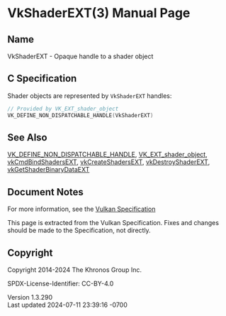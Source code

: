 # VkShaderEXT(3) Manual Page

## Name

VkShaderEXT - Opaque handle to a shader object



## <a href="#_c_specification" class="anchor"></a>C Specification

Shader objects are represented by `VkShaderEXT` handles:

``` c
// Provided by VK_EXT_shader_object
VK_DEFINE_NON_DISPATCHABLE_HANDLE(VkShaderEXT)
```

## <a href="#_see_also" class="anchor"></a>See Also

[VK_DEFINE_NON_DISPATCHABLE_HANDLE](https://registry.khronos.org/vulkan/specs/1.3-extensions/man/html/VK_DEFINE_NON_DISPATCHABLE_HANDLE.html),
[VK_EXT_shader_object](https://registry.khronos.org/vulkan/specs/1.3-extensions/man/html/VK_EXT_shader_object.html),
[vkCmdBindShadersEXT](https://registry.khronos.org/vulkan/specs/1.3-extensions/man/html/vkCmdBindShadersEXT.html),
[vkCreateShadersEXT](https://registry.khronos.org/vulkan/specs/1.3-extensions/man/html/vkCreateShadersEXT.html),
[vkDestroyShaderEXT](https://registry.khronos.org/vulkan/specs/1.3-extensions/man/html/vkDestroyShaderEXT.html),
[vkGetShaderBinaryDataEXT](https://registry.khronos.org/vulkan/specs/1.3-extensions/man/html/vkGetShaderBinaryDataEXT.html)

## <a href="#_document_notes" class="anchor"></a>Document Notes

For more information, see the <a
href="https://registry.khronos.org/vulkan/specs/1.3-extensions/html/vkspec.html#VkShaderEXT"
target="_blank" rel="noopener">Vulkan Specification</a>

This page is extracted from the Vulkan Specification. Fixes and changes
should be made to the Specification, not directly.

## <a href="#_copyright" class="anchor"></a>Copyright

Copyright 2014-2024 The Khronos Group Inc.

SPDX-License-Identifier: CC-BY-4.0

Version 1.3.290  
Last updated 2024-07-11 23:39:16 -0700
